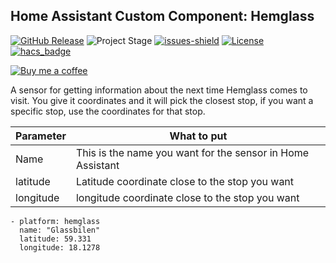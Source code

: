 
## Home Assistant Custom Component: Hemglass

[![GitHub Release][releases-shield]][releases]
![Project Stage][project-stage-shield]
[![issues-shield]](issues)
[![License][license-shield]](LICENSE.md)
[![hacs_badge][hacs-shield]][hacs]

[![Buy me a coffee][buymeacoffee-shield]][buymeacoffee]

A sensor for getting information about the next time Hemglass comes to visit. You give it coordinates and it will pick the closest stop, if you want a specific stop, use the coordinates for that stop.


|Parameter| What to put |
|--|--|
| Name | This is the name you want for the sensor in Home Assistant |
| latitude | Latitude coordinate close to the stop you want |
| longitude | longitude coordinate close to the stop you want |


```
- platform: hemglass
  name: "Glassbilen"
  latitude: 59.331
  longitude: 18.1278
```

[releases-shield]: https://img.shields.io/github/release/popeen/Home-Assistant-Addon-Hemglass.svg
[releases]: https://github.com/popeen/Home-Assistant-Addon-Hemglass/releases
[project-stage-shield]: https://img.shields.io/badge/project%20stage-ready%20for%20use-green.svg
[issues-shield]: https://img.shields.io/github/issues-raw/popeen/Home-Assistant-Addon-Hemglass.svg
[license-shield]: https://img.shields.io/github/license/popeen/Home-Assistant-Addon-Hemglass.svg
[hacs-shield]: https://img.shields.io/badge/HACS-Custom-41BDF5.svg
[hacs]: https://github.com/custom-components/hacs
[buymeacoffee-shield]: https://www.buymeacoffee.com/assets/img/guidelines/download-assets-sm-2.svg
[buymeacoffee]: https://www.buymeacoffee.com/popeen
